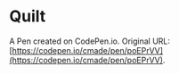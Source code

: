 # Quilt

A Pen created on CodePen.io. Original URL: [https://codepen.io/cmade/pen/poEPrVV](https://codepen.io/cmade/pen/poEPrVV).


